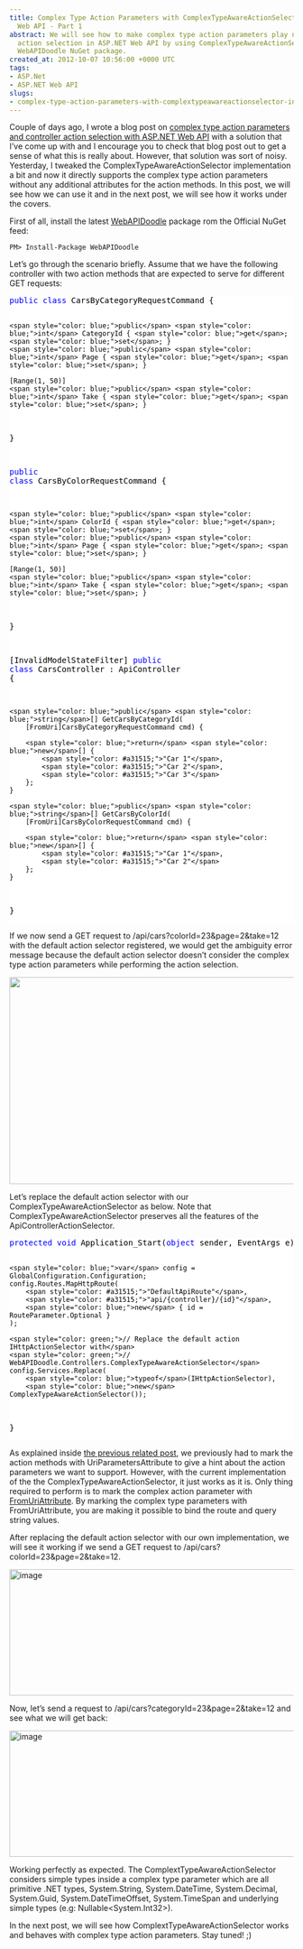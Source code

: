 ```yaml
---
title: Complex Type Action Parameters with ComplexTypeAwareActionSelector in ASP.NET
  Web API - Part 1
abstract: We will see how to make complex type action parameters play nice with controller
  action selection in ASP.NET Web API by using ComplexTypeAwareActionSelector from
  WebAPIDoodle NuGet package.
created_at: 2012-10-07 10:56:00 +0000 UTC
tags:
- ASP.Net
- ASP.NET Web API
slugs:
- complex-type-action-parameters-with-complextypeawareactionselector-in-asp-net-web-api-part-1
---
```


<p>Couple of days ago, I wrote a blog post on <a href="http://www.tugberkugurlu.com/archive/complex-type-action-parameters-and-controller-action-selection-with-asp-net-web-api">complex type action parameters and controller action selection with ASP.NET Web API</a> with a solution that I&rsquo;ve come up with and I encourage you to check that blog post out to get a sense of what this is really about. However, that solution was sort of noisy. Yesterday, I tweaked the ComplexTypeAwareActionSelector implementation a bit and now it directly supports the complex type action parameters without any additional attributes for the action methods. In this post, we will see how we can use it and in the next post, we will see how it works under the covers.</p>
<p>First of all, install the latest <a href="https://github.com/WebAPIDoodle/WebAPIDoodle">WebAPIDoodle</a> package rom the Official NuGet feed:</p>
<div class="nuget-badge">
<p><code>PM&gt; Install-Package WebAPIDoodle </code></p>
</div>
<p>Let&rsquo;s go through the scenario briefly. Assume that we have the following controller with two action methods that are expected to serve for different GET requests:</p>
<div class="code-wrapper border-shadow-1">
<div style="color: black; background-color: white;">
<pre><span style="color: blue;">public</span> <span style="color: blue;">class</span> CarsByCategoryRequestCommand {

    <span style="color: blue;">public</span> <span style="color: blue;">int</span> CategoryId { <span style="color: blue;">get</span>; <span style="color: blue;">set</span>; }
    <span style="color: blue;">public</span> <span style="color: blue;">int</span> Page { <span style="color: blue;">get</span>; <span style="color: blue;">set</span>; }

    [Range(1, 50)]
    <span style="color: blue;">public</span> <span style="color: blue;">int</span> Take { <span style="color: blue;">get</span>; <span style="color: blue;">set</span>; }
}

<span style="color: blue;">public</span> <span style="color: blue;">class</span> CarsByColorRequestCommand {

    <span style="color: blue;">public</span> <span style="color: blue;">int</span> ColorId { <span style="color: blue;">get</span>; <span style="color: blue;">set</span>; }
    <span style="color: blue;">public</span> <span style="color: blue;">int</span> Page { <span style="color: blue;">get</span>; <span style="color: blue;">set</span>; }

    [Range(1, 50)]
    <span style="color: blue;">public</span> <span style="color: blue;">int</span> Take { <span style="color: blue;">get</span>; <span style="color: blue;">set</span>; }
}

[InvalidModelStateFilter]
<span style="color: blue;">public</span> <span style="color: blue;">class</span> CarsController : ApiController {

    <span style="color: blue;">public</span> <span style="color: blue;">string</span>[] GetCarsByCategoryId(
        [FromUri]CarsByCategoryRequestCommand cmd) {

        <span style="color: blue;">return</span> <span style="color: blue;">new</span>[] { 
            <span style="color: #a31515;">"Car 1"</span>,
            <span style="color: #a31515;">"Car 2"</span>,
            <span style="color: #a31515;">"Car 3"</span>
        };
    }

    <span style="color: blue;">public</span> <span style="color: blue;">string</span>[] GetCarsByColorId(
        [FromUri]CarsByColorRequestCommand cmd) {

        <span style="color: blue;">return</span> <span style="color: blue;">new</span>[] { 
            <span style="color: #a31515;">"Car 1"</span>,
            <span style="color: #a31515;">"Car 2"</span>
        };
    }
}</pre>
</div>
</div>
<p>If we now send a GET request to /api/cars?colorId=23&amp;page=2&amp;take=12 with the default action selector registered, we would get the ambiguity error message because the default action selector doesn&rsquo;t consider the complex type action parameters while performing the action selection.</p>
<p><img height="367" width="640" src="http://www.tugberkugurlu.com/Content/images/Uploadedbyauthors/wlw/Complex-Type-Action-Paramete.NET-Web-API_11EF9/image.png" /></p>
<p>Let&rsquo;s replace the default action selector with our ComplexTypeAwareActionSelector as below. Note that ComplexTypeAwareActionSelector preserves all the features of the ApiControllerActionSelector.</p>
<div class="code-wrapper border-shadow-1">
<div style="color: black; background-color: white;">
<pre><span style="color: blue;">protected</span> <span style="color: blue;">void</span> Application_Start(<span style="color: blue;">object</span> sender, EventArgs e) {

    <span style="color: blue;">var</span> config = GlobalConfiguration.Configuration;
    config.Routes.MapHttpRoute(
        <span style="color: #a31515;">"DefaultApiRoute"</span>,
        <span style="color: #a31515;">"api/{controller}/{id}"</span>,
        <span style="color: blue;">new</span> { id = RouteParameter.Optional }
    );

    <span style="color: green;">// Replace the default action IHttpActionSelector with</span>
    <span style="color: green;">// WebAPIDoodle.Controllers.ComplexTypeAwareActionSelector</span>
    config.Services.Replace(
        <span style="color: blue;">typeof</span>(IHttpActionSelector),
        <span style="color: blue;">new</span> ComplexTypeAwareActionSelector());
}</pre>
</div>
</div>
<p>As explained inside <a href="http://www.tugberkugurlu.com/archive/complex-type-action-parameters-and-controller-action-selection-with-asp-net-web-api">the previous related post</a>, we previously had to mark the action methods with UriParametersAttribute to give a hint about the action parameters we want to support. However, with the current implementation of the the ComplexTypeAwareActionSelector, it just works as it is. Only thing required to perform is to mark the complex action parameter with <a href="http://msdn.microsoft.com/en-us/library/system.web.http.fromuriattribute(v=vs.108).aspx">FromUriAttribute</a>. By marking the complex type parameters with FromUriAttribute, you are making it possible to bind the route and query string values.</p>
<p>After replacing the default action selector with our own implementation, we will see it working if we send a GET request to /api/cars?colorId=23&amp;page=2&amp;take=12.</p>
<p><a href="http://www.tugberkugurlu.com/Content/images/Uploadedbyauthors/wlw/439a78ea23ca_71A4/image.png"><img height="224" width="644" src="http://www.tugberkugurlu.com/Content/images/Uploadedbyauthors/wlw/439a78ea23ca_71A4/image_thumb.png" alt="image" border="0" style="background-image: none; padding-top: 0px; padding-left: 0px; display: inline; padding-right: 0px; border: 0px;" title="image" /></a></p>
<p>Now, let&rsquo;s send a request to /api/cars?categoryId=23&amp;page=2&amp;take=12 and see what we will get back:</p>
<p><a href="http://www.tugberkugurlu.com/Content/images/Uploadedbyauthors/wlw/439a78ea23ca_71A4/imageac93a1be-95c5-4f38-9540-73bc5fe72c35.png"><img height="224" width="644" src="http://www.tugberkugurlu.com/Content/images/Uploadedbyauthors/wlw/439a78ea23ca_71A4/image_thumb_3.png" alt="image" border="0" style="background-image: none; padding-top: 0px; padding-left: 0px; display: inline; padding-right: 0px; border: 0px;" title="image" /></a></p>
<p>Working perfectly as expected. The ComplextTypeAwareActionSelector considers simple types inside a complex type parameter which are all primitive .NET types, System.String, System.DateTime, System.Decimal, System.Guid, System.DateTimeOffset, System.TimeSpan and underlying simple types (e.g: Nullable&lt;System.Int32&gt;).</p>
<p>In the next post, we will see how ComplextTypeAwareActionSelector works and behaves with complex type action parameters. Stay tuned! ;)</p>
